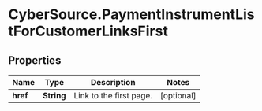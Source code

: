 # CyberSource.PaymentInstrumentListForCustomerLinksFirst

## Properties
Name | Type | Description | Notes
------------ | ------------- | ------------- | -------------
**href** | **String** | Link to the first page.  | [optional] 


